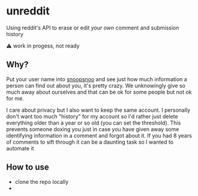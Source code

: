 # unreddit

Using reddit's API to erase or edit _your own_ comment and submission history

:warning: work in progess, not ready

## Why?

Put your user name into [snoopsnoo](https://snoopsnoo.com/) and see just how
much information a person can find out about you, it's pretty crazy. We
unknowingly give so much away about ourselves and that can be ok for some people
but not ok for me.

I care about privacy but I also want to keep the same account. I personally
don't want too much "history" for my account so I'd rather just delete
everything older than a year or so old (you can set the threshold). This
prevents someone doxing you just in case you have given away some identifying
information in a comment and forgot about it. If you had 8 years of comments to
sift through it can be a daunting task so I wanted to automate it

## How to use

- clone the repo locally
-
